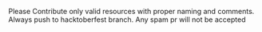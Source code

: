 Please Contribute only valid resources with proper naming and comments. Always push to hacktoberfest branch. Any spam pr will not be accepted